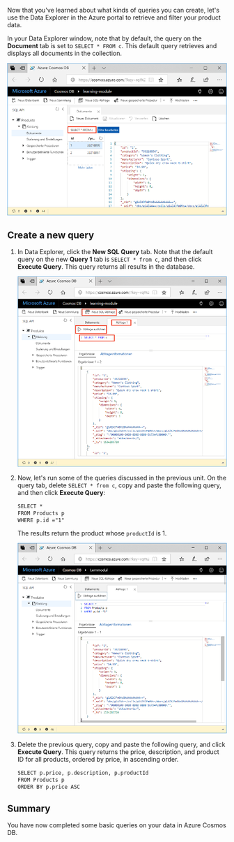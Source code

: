 Now that you've learned about what kinds of queries you can create, let's use the Data Explorer in the Azure portal to retrieve and filter your product data.

In your Data Explorer window, note that by default, the query on the **Document** tab is set to `SELECT * FROM c`. This default query retrieves and displays all documents in the collection.

![Default query in Data Explorer is SELECT * FROM c](../media/5-azure-cosmosdb-data-explorer-query.png)

## Create a new query

1. In Data Explorer, click the **New SQL Query** tab. Note that the default query on the new  **Query 1** tab is `SELECT * from c`, and then click **Execute Query**. This query returns all results in the database.

    ![Change the default query by adding ORDER BY c._ts DESC and clicking Apply Filter](../media/5-azure-cosmosdb-data-explorer-edit-query.png)

2. Now, let's run some of the queries discussed in the previous unit. On the query tab, delete `SELECT * from c`, copy and paste the following query, and then click **Execute Query**:

    ```
    SELECT *
    FROM Products p
    WHERE p.id ="1"
    ```

    The results return the product whose `productId` is 1.

    ![Change the default query by adding ORDER BY c._ts DESC and clicking Apply Filter](../media/5-azure-cosmosdb-data-explorer-query-by-id.png)

3. Delete the previous query, copy and paste the following query, and click **Execute Query**. This query returns the price, description, and product ID for all products, ordered by price, in ascending order.
 
    ```
    SELECT p.price, p.description, p.productId
    FROM Products p
    ORDER BY p.price ASC
    ```

## Summary

You have now completed some basic queries on your data in Azure Cosmos DB. 